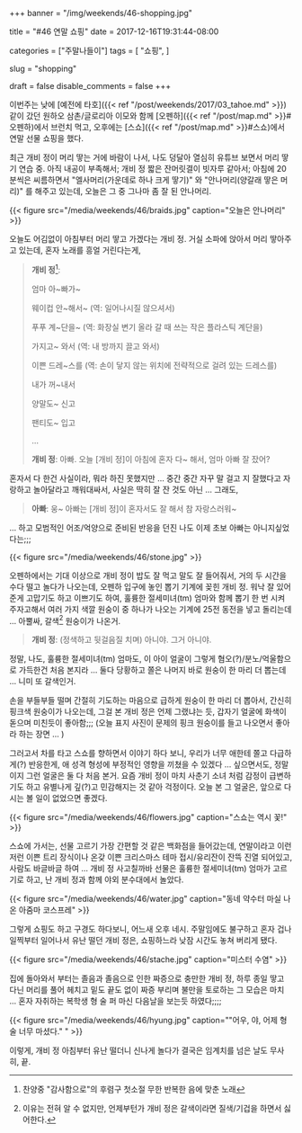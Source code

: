+++
banner = "/img/weekends/46-shopping.jpg"

title = "#46 연말 쇼핑"
date = 2017-12-16T19:31:44-08:00

categories = ["주말나들이"]
tags = [
    "쇼핑",
]

slug = "shopping"

draft = false
disable_comments = false
+++

이번주는 낮에 [예전에 타호]({{< ref "/post/weekends/2017/03_tahoe.md" >}}) 같이 갔던
원하오 삼촌/글로리아 이모와 함께 [오펜하]({{< ref "/post/map.md" >}}#오펜하)에서
브런치 먹고, 오후에는 [스쇼]({{< ref "/post/map.md" >}}#스쇼)에서 연말 선물
쇼핑을 했다.

<!--more-->

최근 개비 정이 머리 땋는 거에 바람이 나서, 나도 덩달아 열심히 유튜브 보면서
머리 땋기 연습 중. 아직 내공이 부족해서; 개비 정 짧은 잔머릿결이 빗자루 같아서;
아침에 20분씩은 씨름하면서 "엘사머리(가운데로 하나 크게 땋기)" 와
"안나머리(양갈래 땋은 머리)" 를 해주고 있는데, 오늘은 그 중 그나마 좀 잘 된
안나머리.

{{< figure
  src="/media/weekends/46/braids.jpg"
  caption="오늘은 안나머리" >}}

오늘도 어김없이 아침부터 머리 땋고 가겠다는 개비 정. 거실 소파에 앉아서 머리
땋아주고 있는데, 혼자 노래를 흥얼 거린다는게,

> **개비 정**[^1]:
>
> 엄마 아~빠가~
>
> 웨이컵 안~해서~ (역: 일어나시질 않으셔서)
>
> 푸푸 계~단을~ (역: 화장실 변기 올라 갈 때 쓰는 작은 플라스틱 계단을)
>
> 가지고~ 와서 (역: 내 방까지 끌고 와서)
>
> 이쁜 드레~스를 (역: 손이 닿지 않는 위치에 전략적으로 걸려 있는 드레스를)
>
> 내가 꺼~내서
>
> 양말도~ 신고
>
> 팬티도~ 입고
>
> …
>
> **개비 정**: 아빠. 오늘 [개비 정]이 아침에 혼자 다~ 해서, 엄마 아빠 잘 잤어?

[^1]: 찬양중 "감사함으로"의 후렴구 첫소절 무한 반복한 음에 맞춘 노래

혼자서 다 한건 사실이라, 뭐라 하진 못했지만 … 중간 중간 자꾸 말 걸고
지 잘했다고 자랑하고 놀아달라고 깨워대싸서, 사실은 딱히 잘 잔 것도 아닌 …
그래도,

> **아빠**: 웅~ 아빠는 [개비 정]이 혼자서도 잘 해서 참 자랑스러워~

… 하고 모범적인 어조/억양으로 준비된 반응을 던진 나도 이제 초보 아빠는
아니지싶었다는;;;

{{< figure src="/media/weekends/46/stone.jpg" >}}

오펜하에서는 기대 이상으로 개비 정이 밥도 잘 먹고 말도 잘 들어줘서, 거의
두 시간을 수다 떨고 놀다가 나오는데, 오펜하 입구에 놓인 뽑기 기계에 꽂힌 개비
정. 워낙 잘 있어준게 고맙기도 하고 이쁘기도 하여, 훌륭한 절세미녀(tm) 엄마와
함께 뽑기 한 번 시켜 주자고해서 여러 가지 색깔 원숭이 중 하나가 나오는 기계에
25전 동전을 넣고 돌리는데 … 아뿔싸, 갈색[^2] 원숭이가 나온거.

[^2]: 이유는 전혀 알 수 없지만, 언제부턴가 개비 정은 갈색이라면 질색/기겁을 하면서 싫어한다.

> **개비 정**: (정색하고 뒷걸음질 치며) 아니야. 그거 아니야.

정말, 나도, 훌륭한 절세미녀(tm) 엄마도, 이 아이 얼굴이 그렇게
혐오(?)/분노/억울함으로 가득한건 처음 본지라 … 둘다 당황하고 쫄은 나머지
바로 원숭이 한 마리 더 뽑는데 … 니미 또 갈색인거.

손을 부들부들 떨며 간절히 기도하는 마음으로 급하게 원숭이 한 마리 더 뽑아서,
간신히 핑크색 원숭이가 나오는데, 그걸 본 개비 정은 언제 그랬냐는 듯, 갑자기
얼굴에 화색이 돋으며 미친듯이 좋아함;;; (오늘 표지 사진이 문제의 핑크 원숭이를
들고 나오면서 좋아라 하는 장면 … )

그러고서 차를 타고 스쇼를 향하면서 이야기 하다 보니, 우리가 너무 애한테 쫄고
다급하게(?) 반응한게, 애 성격 형성에 부정적인 영향을 끼쳤을 수 있겠다
… 싶으면서도, 정말이지 그런 얼굴은 둘 다 처음 본거.
요즘 개비 정이 마치 사춘기 소녀 처럼 감정이 급변하기도 하고 유별나게
깊(?)고 민감해지는 것 같아 걱정이다.
오늘 본 그 얼굴은, 앞으로 다시는 볼 일이 없었으면 좋겠다.

{{< figure
  src="/media/weekends/46/flowers.jpg"
  caption="스쇼는 역시 꽃!" >}}

스쇼에 가서는, 선물 고르기 가장 간편할 것 같은 백화점을 들어갔는데,
연말이라고 이런저런 이쁜 트리 장식이나 온갖 이쁜 크리스마스 테마 접시/유리잔이
잔뜩 진열 되어있고, 사람도 바글바글 하여 … 개비 정 사고칠까바 선물은 훌륭한
절세미녀(tm) 엄마가 고르기로 하고, 난 개비 정과 함께 야외 분수대에서 놀았다.

{{< figure
  src="/media/weekends/46/water.jpg"
  caption="동네 약수터 마실 나온 아줌마 코스프레" >}}

그렇게 쇼핑도 하고 구경도 하다보니, 어느새 오후 네시. 주말임에도 불구하고 혼자
겁나 일찍부터 일어나서 유난 떨던 개비 정은, 쇼핑하느라 낮잠 시간도 놓쳐
버리게 됐다.

{{< figure
  src="/media/weekends/46/stache.jpg"
  caption="미스터 수염" >}}

집에 돌아와서 부터는 졸음과 졸음으로 인한 짜증으로 충만한 개비 정,
하루 종일 땋고 다닌 머리를 풀어 헤치고 밑도 끝도 없이 짜증 부리며 불만을
토로하는 그 모습은 마치 … 혼자 자취하는 복학생 형 술 퍼 마신 다음날을 보는듯
하였다;;;;

{{< figure
  src="/media/weekends/46/hyung.jpg"
  caption="\"어우, 야, 어제 형 술 너무 마셨다.\" " >}}


이렇게, 개비 정 아침부터 유난 떨더니 신나게 놀다가 결국은 임계치를 넘은 날도 무사히, 끝.

